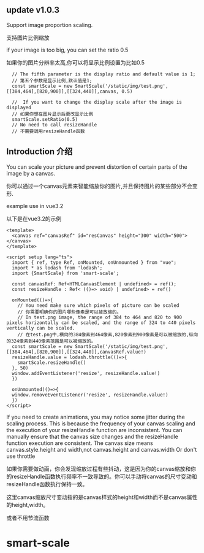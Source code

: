 ## update v1.0.3

Support image proportion scaling.

支持图片比例缩放

if your image is too big, you can set the ratio 0.5

如果你的图片分辨率太高,你可以将显示比例设置为比如0.5

```
  // The fifth parameter is the display ratio and default value is 1;
  // 第五个参数是显示比例,默认值是1;
  const smartScale = new SmartScale('/static/img/test.png', [[384,464],[820,900]],[[324,440]],canvas, 0.5)

  //  If you want to change the display scale after the image is displayed
  // 如果你想在图片显示后更改显示比例
  smartScale.setRatio(0.5)
  // No need to call resizeHandle
  // 不需要调用resizeHandle函数

```


## Introduction 介绍

You can scale your picture and prevent distortion of certain parts of the image by a canvas.

你可以通过一个canvas元素来智能缩放你的图片,并且保持图片的某些部分不会变形.

example use in vue3.2

以下是在vue3.2的示例

```
<template>
  <canvas ref="canvasRef" id="resCanvas" height="300" width="500"></canvas>
</template>

<script setup lang="ts">
  import { ref, type Ref, onMounted, onUnmounted } from "vue";
  import * as lodash from 'lodash';
  import {SmartScale} from 'smart-scale';

  const canvasRef: Ref<HTMLCanvasElement | undefined> = ref();
  const resizeHandle : Ref< (()=> void) | undefined> = ref()

  onMounted(()=>{
    // You need make sure which pixels of picture can be scaled
    // 你需要明确你的图片哪些像素是可以被放缩的。
    // In test.png image, the range of 384 to 464 and 820 to 900 pixels horizontally can be scaled, and the range of 324 to 440 pixels vertically can be scaled.
    // 在test.png中,横向的384像素到464像素,820像素到900像素是可以被缩放的,纵向的324像素到440像素范围是可以被缩放的。
  const smartScale = new SmartScale('/static/img/test.png', [[384,464],[820,900]],[[324,440]],canvasRef.value!)
  resizeHandle.value = lodash.throttle(()=>{
    smartScale.resizeHandle()
  }, 50)
  window.addEventListener('resize', resizeHandle.value!)
  })

  onUnmounted(()=>{
  window.removeEventListener('resize', resizeHandle.value!)
  })
</script>
```
If you need to create animations, you may notice some jitter during the scaling process. This is because the frequency of your canvas scaling and the execution of your resizeHandle function are inconsistent. You can manually ensure that the canvas size changes and the resizeHandle function execution are consistent.
The canvas size means canvas.style.height and width,not canvas.height and canvas.width
Or don't use throttle

如果你需要做动画，你会发现缩放过程有些抖动，这是因为你的canvas缩放和你的resizeHandle函数执行频率不一致导致的。你可以手动将canvas的尺寸变动和resizeHandle函数执行保持一致。

这里canvas缩放尺寸变动指的是canvas样式的height和width而不是canvas属性的height,width。

或者不用节流函数

# smart-scale